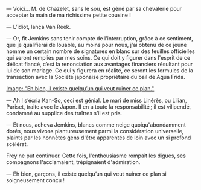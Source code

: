 — Voici... M. de Chazelet, sans le sou, est gêné par sa chevalerie pour
accepter la main de ma richissime petite cousine !

— L’idiot, lança Van Reek.

— Or, fit Jemkins sans tenir compte de l'interruption, grâce à ce sentiment, que je qualifierai de louable, au moins pour nous, j'ai obtenu de ce
jeune homme un certain nombre de signatures en blanc sur des feuilles officielles qui seront remplies par mes soins. Ce qui doit y figurer dans l'esprit de ce délicat fiancé, c’est la renonciation aux avantages financiers résultant pour lui de son mariage. Ce qui y figurera en réalité, ce seront les formules de la transaction avec la Société japonaise propriétaire du bail de Agua Frida.

[Image: "Eh bien, il existe quelqu’un qui veut ruiner ce plan."](../images/1-page-262.JPG)

— Ah ! s’écria Kan-So, ceci est génial. Le mari de miss Linérès, ou Lilian,
Pariset, traite avec le Japon. Il en a toute la responsabilité ; il est vilipendé, condamné au supplice des traîtres s’il est pris.

— Et nous, acheva Jemkins, blancs comme neige quoiqu'abondamment dorés, nous vivons plantureusement parmi la considération universelle, plaints par les honnêtes gens d'être apparentés de loin avec un si profond scélérat.

Frey ne put continuer. Cette fois, l'enthousiasme rompait les digues, ses
compagnons l'acclamaient, trépignaient d'admiration.

— Eh bien, garçons, il existe quelqu’un qui veut nuiner ce plan si soigneusement conçu !
